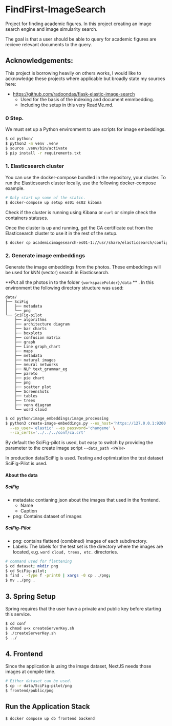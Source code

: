 # FindFirst-ImageSearch
Project for finding academic figures. In this project creating an image search engine and 
image simularity search. 

The goal is that a user should be able to query for academic figures are recieve relevant documents to the query. 

## Acknowledgements: 
This project is borrowing heavily on others works, I would like to acknowledge these projects where applicable but
broadly state my sources here: 

- https://github.com/radoondas/flask-elastic-image-search 
  - Used for the basis of the indexing and document emmbedding. 
  - Including the setup in this very ReadMe.md.


### 0 Step. 
We must set up a Python environment to use scripts for image embeddings. 
```bash
$ cd python/
$ python3 -m venv .venv
$ source .venv/bin/activate
$ pip install -r requirements.txt
```

### 1. Elasticsearch cluster
You can use the docker-compose bundled in the repository, your cluster.
To run the Elasticsearch cluster locally, use the following docker-compose example.
```bash
# Only start up some of the static. 
$ docker-compose up setup es01 es02 kibana
```
Check if the cluster is running using Kibana or `curl` or simple check the containers statuses.

Once the cluster is up and running, get the CA certificate out from the Elasticsearch cluster to use it in the rest of the setup.
```bash
$ docker cp academicimagesearch-es01-1://usr/share/elasticsearch/config/certs/ca/ca.crt ./conf
```

### 2. Generate image embeddings
Generate the image embeddings from the photos. These embeddings will be used for kNN (vector) search in Elasticsearch.

**Put all the photos in to the folder `{workspaceFolder}/data` ** . 
In this environment the following directory structure was used:
```
data/
├── SciFig
│   ├── metadata
│   └── png
└── SciFig-pilot
    ├── algorithms
    ├── architecture diagram
    ├── bar charts
    ├── boxplots
    ├── confusion matrix
    ├── graph
    ├── Line graph_chart
    ├── maps
    ├── metadata
    ├── natural images
    ├── neural networks
    ├── NLP text_grammar_eg
    ├── pareto
    ├── pie chart
    ├── png
    ├── scatter plot
    ├── Screenshots
    ├── tables
    ├── trees
    ├── venn diagram
    └── word cloud
```
```bash
$ cd python/image_embeddings/image_processing
$ python3 create-image-embeddings.py --es_host='https://127.0.0.1:9200' \
  --es_user='elastic' --es_password='changeme' \
  --ca_certs='../../../conf/ca.crt'
```

By default the SciFig-pilot is used, but easy to switch by providing the parameter to the create image script `--data_path <PATH>`

In production data/SciFig is used. Testing and optimization the test dataset SciFig-Pilot is used. 
#### About the data
##### SciFig
- metadata: contianing json about the images that used in the frontend. 
  - Name
  - Caption
- png: Contains dataset of images
##### SciFig-Pilot
- png: contains flattend (combined) images of each subdirectory.
- Labels: The labels for the test set is the directory where the images are located, e.g. `word cloud, trees, etc.` directories. 
```bash
# command used for flattening 
$ cd dataset; mkdir png
$ cd SciFig-pilot;
$ find . -type f -print0 | xargs -0 cp ../png;
$ mv ../png .
```

## 3. Spring Setup
Spring requires that the user have a private and public key before starting this service. 
```bash
$ cd conf
$ chmod u+x createServerKey.sh
$ ./createServerKey.sh
$ ../
```

## 4. Frontend 
Since the application is using the image dataset, NextJS needs those images at compile time. 

```bash
# Either dataset can be used. 
$ cp -r data/SciFig-pilot/png
$ frontend/public/png
```

## Run the Application Stack
```bash
$ docker compose up db frontend backend
```

